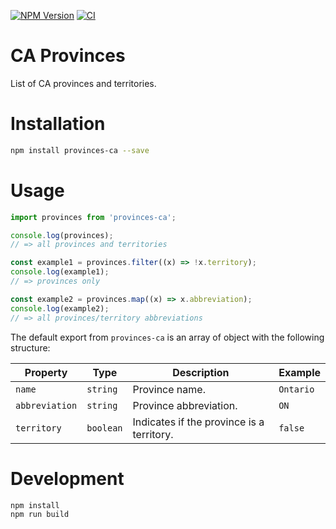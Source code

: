 [![NPM Version](https://badge.fury.io/js/provinces-ca.svg)](https://badge.fury.io/js/provinces-ca)
[![CI](https://github.com/justinlettau/provinces-ca/workflows/CI/badge.svg)](https://github.com/justinlettau/provinces-ca/actions)

# CA Provinces

List of CA provinces and territories.

# Installation

```bash
npm install provinces-ca --save
```

# Usage

```js
import provinces from 'provinces-ca';

console.log(provinces);
// => all provinces and territories

const example1 = provinces.filter((x) => !x.territory);
console.log(example1);
// => provinces only

const example2 = provinces.map((x) => x.abbreviation);
console.log(example2);
// => all provinces/territory abbreviations
```

The default export from `provinces-ca` is an array of object with the following structure:

| Property       | Type      | Description                               | Example   |
| -------------- | --------- | ----------------------------------------- | --------- |
| `name`         | `string`  | Province name.                            | `Ontario` |
| `abbreviation` | `string`  | Province abbreviation.                    | `ON`      |
| `territory`    | `boolean` | Indicates if the province is a territory. | `false`   |

# Development

```
npm install
npm run build
```
